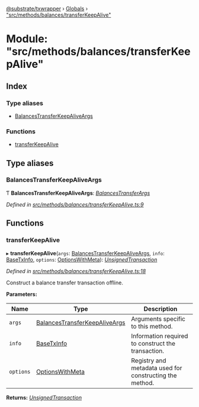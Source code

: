 [@substrate/txwrapper](../README.md) › [Globals](../globals.md) › ["src/methods/balances/transferKeepAlive"](_src_methods_balances_transferkeepalive_.md)

# Module: "src/methods/balances/transferKeepAlive"

## Index

### Type aliases

* [BalancesTransferKeepAliveArgs](_src_methods_balances_transferkeepalive_.md#balancestransferkeepaliveargs)

### Functions

* [transferKeepAlive](_src_methods_balances_transferkeepalive_.md#transferkeepalive)

## Type aliases

###  BalancesTransferKeepAliveArgs

Ƭ **BalancesTransferKeepAliveArgs**: *[BalancesTransferArgs](../interfaces/_src_methods_balances_transfer_.balancestransferargs.md)*

*Defined in [src/methods/balances/transferKeepAlive.ts:9](https://github.com/paritytech/txwrapper/blob/f7acf81/src/methods/balances/transferKeepAlive.ts#L9)*

## Functions

###  transferKeepAlive

▸ **transferKeepAlive**(`args`: [BalancesTransferKeepAliveArgs](_src_methods_balances_transferkeepalive_.md#balancestransferkeepaliveargs), `info`: [BaseTxInfo](../interfaces/_src_util_types_.basetxinfo.md), `options`: [OptionsWithMeta](../interfaces/_src_util_types_.optionswithmeta.md)): *[UnsignedTransaction](../interfaces/_src_util_types_.unsignedtransaction.md)*

*Defined in [src/methods/balances/transferKeepAlive.ts:18](https://github.com/paritytech/txwrapper/blob/f7acf81/src/methods/balances/transferKeepAlive.ts#L18)*

Construct a balance transfer transaction offline.

**Parameters:**

Name | Type | Description |
------ | ------ | ------ |
`args` | [BalancesTransferKeepAliveArgs](_src_methods_balances_transferkeepalive_.md#balancestransferkeepaliveargs) | Arguments specific to this method. |
`info` | [BaseTxInfo](../interfaces/_src_util_types_.basetxinfo.md) | Information required to construct the transaction. |
`options` | [OptionsWithMeta](../interfaces/_src_util_types_.optionswithmeta.md) | Registry and metadata used for constructing the method.  |

**Returns:** *[UnsignedTransaction](../interfaces/_src_util_types_.unsignedtransaction.md)*
